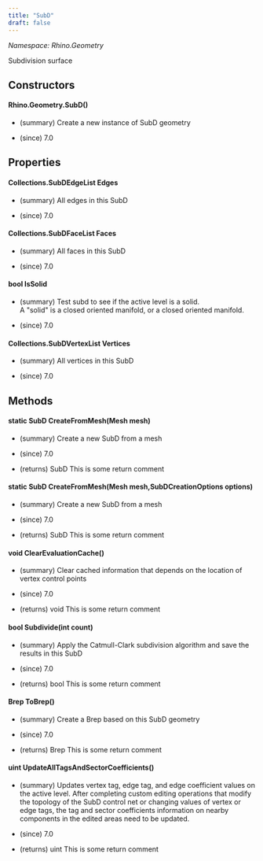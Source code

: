 ```yaml
---
title: "SubD"
draft: false
---
```


*Namespace: Rhino.Geometry*

   Subdivision surface
   
## Constructors
#### Rhino.Geometry.SubD()
- (summary) 
     Create a new instance of SubD geometry
     
- (since) 7.0
## Properties
#### Collections.SubDEdgeList Edges
- (summary) 
     All edges in this SubD
     
- (since) 7.0
#### Collections.SubDFaceList Faces
- (summary) 
     All faces in this SubD
     
- (since) 7.0
#### bool IsSolid
- (summary) 
     Test subd to see if the active level is a solid.  
     A "solid" is a closed oriented manifold, or a closed oriented manifold.
     
- (since) 7.0
#### Collections.SubDVertexList Vertices
- (summary) 
     All vertices in this SubD
     
- (since) 7.0
## Methods
#### static SubD CreateFromMesh(Mesh mesh)
- (summary) 
     Create a new SubD from a mesh
     
- (since) 7.0
- (returns) SubD This is some return comment
#### static SubD CreateFromMesh(Mesh mesh,SubDCreationOptions options)
- (summary) 
     Create a new SubD from a mesh
     
- (since) 7.0
- (returns) SubD This is some return comment
#### void ClearEvaluationCache()
- (summary) 
     Clear cached information that depends on the location of vertex control points
     
- (since) 7.0
- (returns) void This is some return comment
#### bool Subdivide(int count)
- (summary) 
     Apply the Catmull-Clark subdivision algorithm and save the results in
     this SubD
     
- (since) 7.0
- (returns) bool This is some return comment
#### Brep ToBrep()
- (summary) 
     Create a Brep based on this SubD geometry
     
- (since) 7.0
- (returns) Brep This is some return comment
#### uint UpdateAllTagsAndSectorCoefficients()
- (summary) 
     Updates vertex tag, edge tag, and edge coefficient values on the active
     level. After completing custom editing operations that modify the
     topology of the SubD control net or changing values of vertex or edge
     tags, the tag and sector coefficients information on nearby components
     in the edited areas need to be updated.
     
- (since) 7.0
- (returns) uint This is some return comment

